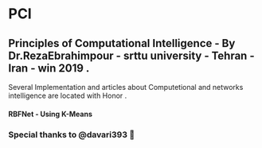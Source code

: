 # PCI
## Principles of Computational Intelligence - By Dr.RezaEbrahimpour - srttu university - Tehran - Iran - win 2019 .

Several Implementation and articles about Computetional and networks intelligence are located with Honor .

#### RBFNet - Using K-Means

### Special thanks to @davari393 :pray:
